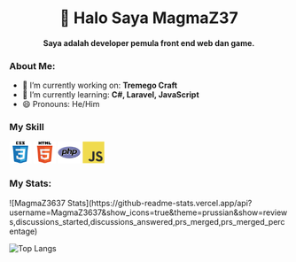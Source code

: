 # <center>👋 Halo Saya MagmaZ37</center>

<h4><center>Saya adalah developer pemula front end web dan game.</h4></center>

<h3>About Me:</h3>

- 🔭 I’m currently working on: **Tremego Craft**
- 🌱 I’m currently learning: **C#, Laravel, JavaScript**
- 😄 Pronouns: He/Him

<h3 >My Skill</h3>
<div>
    <img src="https://raw.githubusercontent.com/devicons/devicon/master/icons/css3/css3-original-wordmark.svg" width="40px">
    <img src="https://raw.githubusercontent.com/devicons/devicon/master/icons/html5/html5-original-wordmark.svg" width="40px">
    <img src="https://raw.githubusercontent.com/devicons/devicon/master/icons/php/php-original.svg" width="40px">
    <img src="https://raw.githubusercontent.com/devicons/devicon/master/icons/javascript/javascript-original.svg" width="40px">
</div>

<h3>My Stats:</h3>
![MagmaZ3637 Stats](https://github-readme-stats.vercel.app/api?username=MagmaZ3637&show_icons=true&theme=prussian&show=reviews,discussions_started,discussions_answered,prs_merged,prs_merged_percentage)

![Top Langs](https://github-readme-stats.vercel.app/api/top-langs/?username=MagmaZ3637&layout=donut-vertical&theme=prussian)

